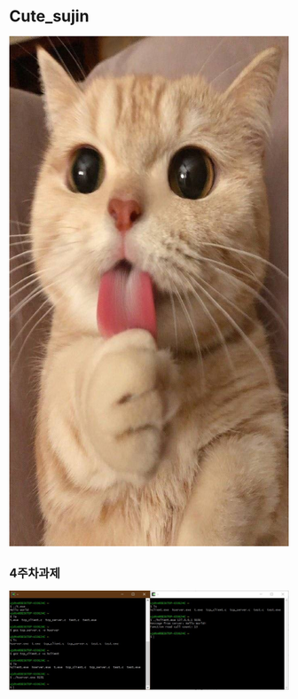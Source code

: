 # Cute_sujin

<img width="690x920" height="920" src="./picture/고양이.png"></img>


## 4주차과제
<img wjdtn="" height="" src="./picture/4주차과제.JPG"></img>
